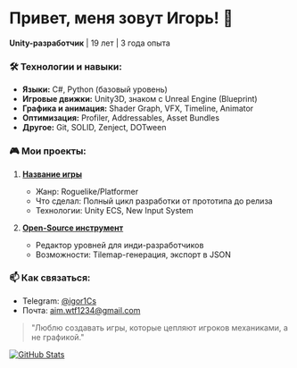 # Привет, меня зовут Игорь! 👋

**Unity-разработчик** | 19 лет | 3 года опыта  

### 🛠️ Технологии и навыки:
- **Языки:** C#, Python (базовый уровень)
- **Игровые движки:** Unity3D, знаком с Unreal Engine (Blueprint)
- **Графика и анимация:** Shader Graph, VFX, Timeline, Animator
- **Оптимизация:** Profiler, Addressables, Asset Bundles
- **Другое:** Git, SOLID, Zenject, DOTween

### 🎮 Мои проекты:
1. **[Название игры](https://ссылка)**  
   - Жанр: Roguelike/Platformer  
   - Что сделал: Полный цикл разработки от прототипа до релиза  
   - Технологии: Unity ECS, New Input System  

2. **[Open-Source инструмент](https://ссылка)**  
   - Редактор уровней для инди-разработчиков  
   - Возможности: Tilemap-генерация, экспорт в JSON  

### 📫 Как связаться:
- Telegram: [@igor1Cs](https://t.me/igor1Cs)  
- Почта: aim.wtf1234@gmail.com  

> "Люблю создавать игры, которые цепляют игроков механиками, а не графикой."  

[![GitHub Stats](https://github-readme-stats.vercel.app/api?username=esoji1&show_icons=true&theme=radical)](https://github.com/ВАШНИК)

